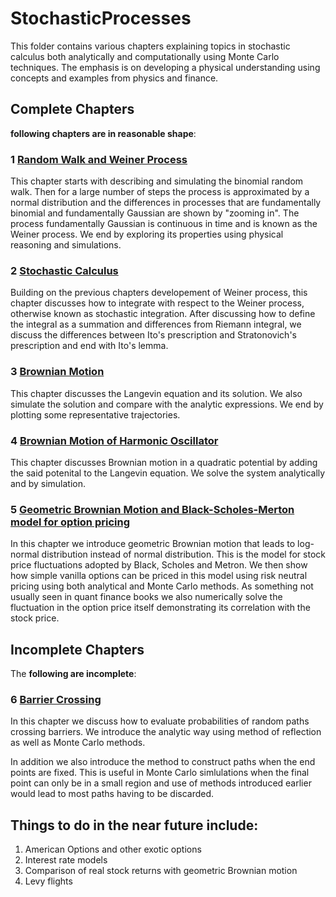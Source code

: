 # StochasticProcesses

This folder contains various chapters explaining topics in stochastic calculus both analytically and computationally using Monte Carlo techniques. The emphasis is on developing a physical understanding using concepts and examples from physics and finance.

## Complete Chapters
**following chapters are in reasonable shape**:

### 1 [Random Walk and Weiner Process](RandomWalkAndWeinerProcess.ipynb)

This chapter starts with describing and simulating the binomial random walk. Then for a large number of steps the process is approximated by a normal distribution and the differences in processes that are fundamentally binomial and fundamentally Gaussian are shown by "zooming in". The process fundamentally Gaussian is continuous in time and is known as the Weiner process. We end by exploring its properties using physical reasoning and simulations. 

### 2 [Stochastic Calculus](StochasticCalculus.ipynb)

Building on the previous chapters developement of Weiner process, this chapter discusses how to integrate with respect to the Weiner process, otherwise known as stochastic integration. After discussing how to define the integral as a summation and differences from Riemann integral, we discuss the differences between Ito's prescription and Stratonovich's prescription and end with Ito's lemma.

### 3 [Brownian Motion](BrownianMotion.ipynb)

This chapter discusses the Langevin equation and its solution. We also simulate the solution and compare with the analytic expressions. We end by plotting some representative trajectories.

### 4 [Brownian Motion of Harmonic Oscillator](StochasticHarmonicOscillator.ipynb)

This chapter discusses Brownian motion in a quadratic potential by adding the said potenital to the Langevin equation. We solve the system analytically and by simulation.

### 5 [Geometric Brownian Motion and Black-Scholes-Merton model for option pricing](GeometricBrownianMotion_and_EuropeanOptions.ipynb)

In this chapter we introduce geometric Brownian motion that leads to log-normal distribution instead of normal distribution. This is the model for stock price fluctuations adopted by Black, Scholes and Metron. We then show how simple vanilla options can be priced in this model using risk neutral pricing using both analytical and Monte Carlo methods. As something not usually seen in quant finance books we also numerically solve the fluctuation in the option price itself demonstrating its correlation with the stock price.

## Incomplete Chapters

The **following are incomplete**:

### 6 [Barrier Crossing](BarrierCrossing.ipynb)

In this chapter we discuss how to evaluate probabilities of random paths crossing barriers. We introduce the analytic way using method of reflection as well as Monte Carlo methods.

In addition we also introduce the method to construct paths when the end points are fixed. This is useful in Monte Carlo simlulations when the final point can only be in a small region and use of methods introduced earlier would lead to most paths having to be discarded.


## Things to do in the near future include:

1. American Options and other exotic options
2. Interest rate models
3. Comparison of real stock returns with geometric Brownian motion
4. Levy flights

